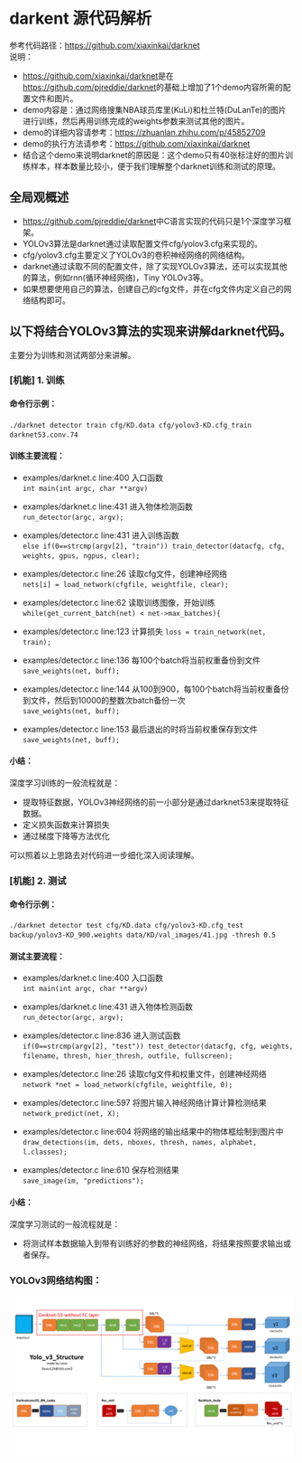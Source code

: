 # darkent 源代码解析
参考代码路径：<https://github.com/xiaxinkai/darknet>  
说明：
- <https://github.com/xiaxinkai/darknet>是在<https://github.com/pjreddie/darknet>的基础上增加了1个demo内容所需的配置文件和图片。
- demo内容是：通过网络搜集NBA球员库里(KuLi)和杜兰特(DuLanTe)的图片进行训练，然后再用训练完成的weights参数来测试其他的图片。
- demo的详细内容请参考：<https://zhuanlan.zhihu.com/p/45852709>  
- demo的执行方法请参考：<https://github.com/xiaxinkai/darknet>
- 结合这个demo来说明darknet的原因是：这个demo只有40张标注好的图片训练样本，样本数量比较小，便于我们理解整个darknet训练和测试的原理。

## 全局观概述
- <https://github.com/pjreddie/darknet>中C语言实现的代码只是1个深度学习框架。
- YOLOv3算法是darknet通过读取配置文件cfg/yolov3.cfg来实现的。
- cfg/yolov3.cfg主要定义了YOLOv3的卷积神经网络的网络结构。
- darknet通过读取不同的配置文件，除了实现YOLOv3算法，还可以实现其他的算法，例如rnn(循环神经网络)，Tiny YOLOv3等。
- 如果想要使用自己的算法，创建自己的cfg文件，并在cfg文件内定义自己的网络结构即可。

## 以下将结合YOLOv3算法的实现来讲解darknet代码。
主要分为训练和测试两部分来讲解。

### [机能] 1. 训练
#### 命令行示例：  
`./darknet detector train cfg/KD.data cfg/yolov3-KD.cfg_train darknet53.conv.74`

#### 训练主要流程：
- examples/darknet.c line:400 入口函数  
`int main(int argc, char **argv)`  

- examples/darknet.c line:431 进入物体检测函数  
`run_detector(argc, argv);`

- examples/detector.c line:431 进入训练函数  
`else if(0==strcmp(argv[2], "train")) train_detector(datacfg, cfg, weights, gpus, ngpus, clear);`

- examples/detector.c line:26 读取cfg文件，创建神经网络  
`nets[i] = load_network(cfgfile, weightfile, clear);`

- examples/detector.c line:62 读取训练图像，开始训练  
`while(get_current_batch(net) < net->max_batches){`

- examples/detector.c line:123 计算损失
`loss = train_network(net, train);`

- examples/detector.c line:136 每100个batch将当前权重备份到文件  
`save_weights(net, buff);`

- examples/detector.c line:144 从100到900，每100个batch将当前权重备份到文件，然后到10000的整数次batch备份一次  
`save_weights(net, buff);`

- examples/detector.c line:153 最后退出的时将当前权重保存到文件  
`save_weights(net, buff);`

#### 小结：
深度学习训练的一般流程就是：
- 提取特征数据，YOLOv3神经网络的前一小部分是通过darknet53来提取特征数据。
- 定义损失函数来计算损失
- 通过梯度下降等方法优化

可以照着以上思路去对代码进一步细化深入阅读理解。

### [机能] 2. 测试
#### 命令行示例：  
`./darknet detector test cfg/KD.data cfg/yolov3-KD.cfg_test backup/yolov3-KD_900.weights data/KD/val_images/41.jpg -thresh 0.5`

#### 测试主要流程：
- examples/darknet.c line:400 入口函数  
`int main(int argc, char **argv)`  

- examples/darknet.c line:431 进入物体检测函数  
`run_detector(argc, argv);`

- examples/detector.c line:836 进入测试函数  
`if(0==strcmp(argv[2], "test")) test_detector(datacfg, cfg, weights, filename, thresh, hier_thresh, outfile, fullscreen);`

- examples/detector.c line:26 读取cfg文件和权重文件，创建神经网络  
`network *net = load_network(cfgfile, weightfile, 0);`

- examples/detector.c line:597 将图片输入神经网络计算计算检测结果
`network_predict(net, X);`

- examples/detector.c line:604 将网络的输出结果中的物体框绘制到图片中
`draw_detections(im, dets, nboxes, thresh, names, alphabet, l.classes);`

- examples/detector.c line:610 保存检测结果  
`save_image(im, "predictions");`

#### 小结：
深度学习测试的一般流程就是：
- 将测试样本数据输入到带有训练好的参数的神经网络，将结果按照要求输出或者保存。

### YOLOv3网络结构图：
![image](./darknet.jpeg)
